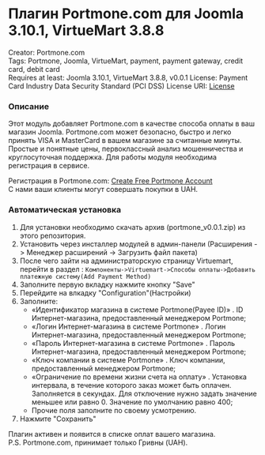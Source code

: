 # Плагин Portmone.com для Joomla 3.10.1, VirtueMart 3.8.8

Creator: Portmone.com   
Tags: Portmone, Joomla, VirtueMart, payment, payment gateway, credit card, debit card    
Requires at least: Joomla 3.10.1, VirtueMart 3.8.8, v0.0.1
License: Payment Card Industry Data Security Standard (PCI DSS) 
License URI: [License](https://www.portmone.com.ua/r3/uk/security/) 


### Описание
Этот модуль добавляет Portmone.com в качестве способа оплаты в ваш магазин Joomla. 
Portmone.com может безопасно, быстро и легко принять VISA и MasterCard в вашем магазине за считанные минуты.
Простые и понятные цены, первоклассный анализ мошенничества и круглосуточная поддержка.
Для работы модуля необходима регистрация в сервисе.

Регистрация в Portmone.com: [Create Free Portmone Account](https://business.portmone.com.ua/signup)    
С нами ваши клиенты могут совершать покупки в UAH.

### Автоматическая установка

1. Для установки необходимо скачать архив (portmone_v0.0.1.zip) из этого репозитория.
2. Установить через инсталлер модулей в админ-панели (Расширения -> Менеджер расширений -> Загрузить файл пакета)
3. После чего зайти на администраторскую страницу Virtuemart, перейти в раздел :
   `Компоненты->Virtuemart->Способы оплаты->Добавить платежную систему(Add Payment Method)`
4. Заполните первую вкладку нажмите кнопку "Save"
5. Перейдите на влкадку "Configuration"(Настройки)
6. Заполните:
   - «Идентификатор магазина в системе Portmone(Payee ID)» . ID Интернет-магазина, предоставленный менеджером Portmone;
   - «Логин Интернет-магазина в системе Portmone» . Логин Интернет-магазина, предоставленный менеджером Portmone;
   - «Пароль Интернет-магазина в системе Portmone» . Пароль Интернет-магазина, предоставленный менеджером Portmone;
   - «Ключ компании в системе Portmone» . Ключ компании, предоставленный менеджером Portmone;
   - «Ограничение по времени жизни счета на оплату» . Установка интервала, в течение которого заказ может быть оплачен. Заполняется в секундах. Для отключение нужно задать значение меньшее или равно 0. Значение по умолчанию равно 400;
   - Прочие поля заполните по своему усмотрению.    
7. Нажмите "Сохранить"

Плагин активен и появится в списке оплат вашего магазина.    
P.S. Portmone.com, принимает только Гривны (UAH).
